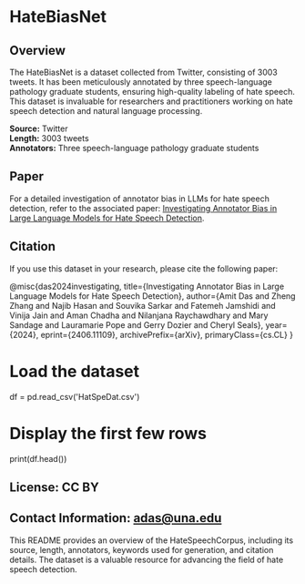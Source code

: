 # HateBiasNet

## Overview
The HateBiasNet is a dataset collected from Twitter, consisting of 3003 tweets. It has been meticulously annotated by three speech-language pathology graduate students, ensuring high-quality labeling of hate speech. This dataset is invaluable for researchers and practitioners working on hate speech detection and natural language processing.

**Source:** Twitter  
**Length:** 3003 tweets  
**Annotators:** Three speech-language pathology graduate students  

## Paper
For a detailed investigation of annotator bias in LLMs for hate speech detection, refer to the associated paper: [Investigating Annotator Bias in Large Language Models for Hate Speech Detection](https://arxiv.org/abs/2406.11109).

## Citation
If you use this dataset in your research, please cite the following paper:

@misc{das2024investigating,
title={Investigating Annotator Bias in Large Language Models for Hate Speech Detection},
author={Amit Das and Zheng Zhang and Najib Hasan and Souvika Sarkar and Fatemeh Jamshidi and Vinija Jain and Aman Chadha and Nilanjana Raychawdhary and Mary Sandage and Lauramarie Pope and Gerry Dozier and Cheryl Seals},
year={2024},
eprint={2406.11109},
archivePrefix={arXiv},
primaryClass={cs.CL}
}

# Load the dataset
df = pd.read_csv('HatSpeDat.csv')

# Display the first few rows
print(df.head())

## License: CC BY

Contact Information: adas@una.edu
---

This README provides an overview of the HateSpeechCorpus, including its source, length, annotators, keywords used for generation, and citation details. The dataset is a valuable resource for advancing the field of hate speech detection.

